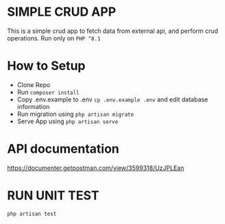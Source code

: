 # SIMPLE CRUD APP
This is a simple crud app to fetch data from external api, and perform crud operations. Run only on ```PHP ^8.1```

# How to Setup

* Clone Repo
* Run ```composer install```
* Copy .env.example to .env  ```cp .env.example .env``` and edit database information
* Run migration using ```php artisan migrate```
* Serve App using ```php artisan serve```

# API documentation
https://documenter.getpostman.com/view/3599318/UzJPLEan

# RUN UNIT TEST
```php artisan test```

